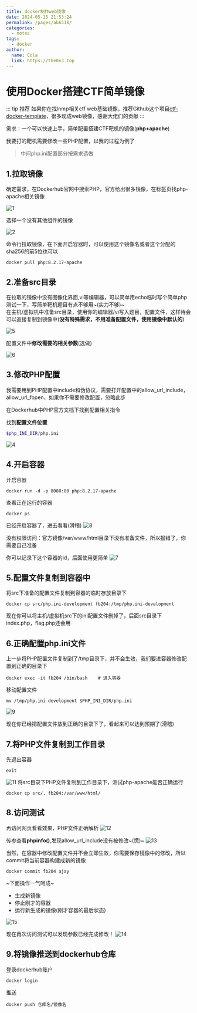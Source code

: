 ```yaml
---
title: docker制作web镜像
date: 2024-05-15 21:53:24
permalink: /pages/ab6518/
categories:
  - notes
tags:
  - docker
author: 
  name: Cola
  link: https://the0n3.top
---
```


# 使用Docker搭建CTF简单镜像

::: tip 推荐
如果你在找lnmp相关ctf web基础镜像，推荐Github这个项目[ctf-docker-template](https://github.com/CTF-Archives/ctf-docker-template/tree/main)，很多现成web镜像，感谢大佬们的贡献
:::

需求：一个可以快速上手，简单配置搭建CTF靶机的镜像(**php+apache**)  

我要打的靶机需要修改一些PHP配置，以我的过程为例了  

> 中间php.ini配置部分按需求选做

## 1.拉取镜像

确定需求，在Dockerhub官网中搜索PHP，官方给出很多镜像，在标签页找php-apache相关镜像  

![1](https://the0n3.top/medias/docker_0/1.png)

选择一个没有其他组件的镜像

![2](https://the0n3.top/medias/docker_0/2.png)

命令行拉取镜像，在下面开启容器时，可以使用这个镜像名或者这个分配的sha256的前5位也可以

```shell
docker pull php:8.2.17-apache
```

## 2.准备src目录

在拉取的镜像中没有图像化界面,vi等编辑器，可以简单用echo临时写个简单php测试一下，写简单靶机题目有点不够用~(实力不够)~  
在主机/虚拟机中准备src目录，使用你的编辑器/vi写入题目，配置文件，这样待会可以直接复制到镜像中(**没有特殊需求，不用准备配置文件，使用镜像中默认的**) 

![5](https://the0n3.top/medias/docker_0/5.png)

配置文件中**修改需要的相关参数**(选做)

![6](https://the0n3.top/medias/docker_0/6.png)

## 3.修改PHP配置

我需要用到PHP配置中include和伪协议，需要打开配置中的allow_url_include，allow_url_fopen，如果你不需要修改配置，忽略此步

在Dockerhub中PHP官方文档下找到配置相关指令

找到**配置文件位置**

```php
$php_INI_DIR/php.ini      
```

![4](https://the0n3.top/medias/docker_0/4.png)

## 4.开启容器

开启容器

```docker
docker run -d -p 8080:80 php:8.2.17-apache
```

查看正在运行的容器

```docker
docker ps
```

已经开启容器了，进去看看(滑稽)
![8](https://the0n3.top/medias/docker_0/8.png)

没有权限访问：官方镜像/var/www/html目录下没有准备文件，所以报错了，你需要自己准备

你可以记录下这个容器的id，后面使用更简单
![7](https://the0n3.top/medias/docker_0/7.png)

## 5.配置文件复制到容器中

将src下准备的配置文件复制到容器的临时存放目录下  

```docker
docker cp src/php.ini-development fb204:/tmp/php.ini-development
```

现在你可以将主机/虚拟机src下的ini配置文件删掉了，后面src目录下index.php，flag.php还会用

## 6.正确配置php.ini文件

上一步将PHP配置文件复制到了/tmp目录下，并不会生效，我们要进容器修改配置到正确的目录下

```docker
docker exec -it fb204 /bin/bash    # 进入容器
```

移动配置文件

```shell
mv /tmp/php.ini-development $PHP_INI_DIR/php.ini
```

![9](https://the0n3.top/medias/docker_0/9.png)

现在你已经把配置文件放到正确的目录下了，看起来可以达到预期了(滑稽)

## 7.将PHP文件复制到工作目录

先退出容器

```shell
exit
```

![11](https://the0n3.top/medias/docker_0/11.png)
将src目录下PHP文件复制到工作目录下，测试php-apache能否正确运行

```docker
docker cp src/. fb204:/var/www/html/
```

## 8.访问测试

再访问网页看看效果，PHP文件正确解析
![12](https://the0n3.top/medias/docker_0/12.png)

传参查看**phpinfo()**,发现allow_url_include没有被修改~(慌)~
![13](https://the0n3.top/medias/docker_0/13.png)

当然，在容器中修改配置文件并不会立即生效，你需要保存镜像中的修改，所以commit将当前容器构建成新的镜像

```docker
docker commit fb204 ajay
```

~下面操作一气呵成~

- 生成新镜像
- 停止刚才的容器
- 运行新生成的镜像(刚才容器的最后状态)

![15](https://the0n3.top/medias/docker_0/15.png)

现在再次访问测试可以发现参数已经完成修改！
![14](https://the0n3.top/medias/docker_0/14.png)

## 9.将镜像推送到dockerhub仓库

登录dockerhub账户

```docker
docker login
```

推送

```docker
docker push 仓库名/镜像名
```
